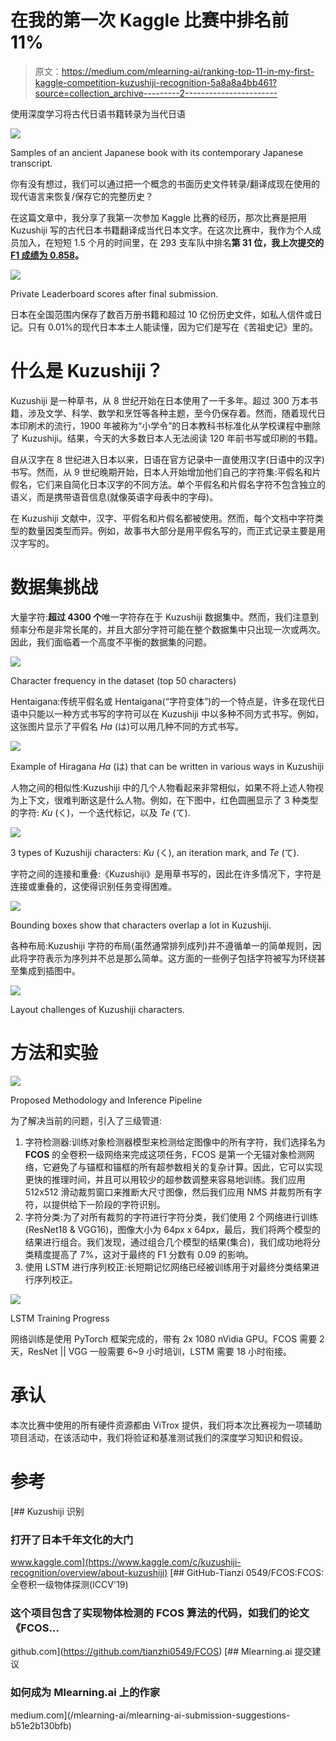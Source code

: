 # 在我的第一次 Kaggle 比赛中排名前 11%

> 原文：<https://medium.com/mlearning-ai/ranking-top-11-in-my-first-kaggle-competition-kuzushiji-recognition-5a8a8a4bb461?source=collection_archive---------2----------------------->

使用深度学习将古代日语书籍转录为当代日语

![](img/b9f56365620b1ddb10d37541472ce718.png)

Samples of an ancient Japanese book with its contemporary Japanese transcript.

你有没有想过，我们可以通过把一个概念的书面历史文件转录/翻译成现在使用的现代语言来恢复/保存它的完整历史？

在这篇文章中，我分享了我第一次参加 Kaggle 比赛的经历，那次比赛是把用 Kuzushiji 写的古代日本书籍翻译成当代日本文字。在这次比赛中，我作为个人成员加入，在短短 1.5 个月的时间里，在 293 支车队中排名**第 31 位，我上次提交的 [F1 成绩为 0.858](https://www.kaggle.com/c/kuzushiji-recognition/overview/evaluation)。**

![](img/8a33711a4c42d49599a1fd14aa48b2e8.png)

Private Leaderboard scores after final submission.

日本在全国范围内保存了数百万册书籍和超过 10 亿份历史文件，如私人信件或日记。只有 0.01%的现代日本本土人能读懂，因为它们是写在《苦祖史记》里的。

# 什么是 Kuzushiji？

Kuzushiji 是一种草书，从 8 世纪开始在日本使用了一千多年。超过 300 万本书籍，涉及文学、科学、数学和烹饪等各种主题，至今仍保存着。然而，随着现代日本印刷术的流行，1900 年被称为“小学令”的日本教科书标准化从学校课程中删除了 Kuzushiji。结果，今天的大多数日本人无法阅读 120 年前书写或印刷的书籍。

自从汉字在 8 世纪进入日本以来，日语在官方记录中一直使用汉字(日语中的汉字)书写。然而，从 9 世纪晚期开始，日本人开始增加他们自己的字符集:平假名和片假名，它们来自简化日本汉字的不同方法。单个平假名和片假名字符不包含独立的语义，而是携带语音信息(就像英语字母表中的字母)。

在 Kuzushiji 文献中，汉字、平假名和片假名都被使用。然而，每个文档中字符类型的数量因类型而异。例如，故事书大部分是用平假名写的，而正式记录主要是用汉字写的。

# 数据集挑战

大量字符:**超过 4300 个**唯一字符存在于 Kuzushiji 数据集中。然而，我们注意到频率分布是非常长尾的，并且大部分字符可能在整个数据集中只出现一次或两次。因此，我们面临着一个高度不平衡的数据集的问题。

![](img/e1664841b331e9c501edaa5e09430cac.png)

Character frequency in the dataset (top 50 characters)

Hentaigana:传统平假名或 Hentaigana(“字符变体”)的一个特点是，许多在现代日语中只能以一种方式书写的字符可以在 Kuzushiji 中以多种不同方式书写。例如，这张图片显示了平假名 *Ha* (は)可以用几种不同的方式书写。

![](img/4bc9d5b70448f5e2b1f907417d7f7936.png)

Example of Hiragana *Ha* (は) that can be written in various ways in Kuzushiji

人物之间的相似性:Kuzushiji 中的几个人物看起来非常相似，如果不将上述人物视为上下文，很难判断这是什么人物。例如，在下图中，红色圆圈显示了 3 种类型的字符: *Ku* (く)，一个迭代标记，以及 *Te* (て).

![](img/b3eab9324263b4c05ac0f675f75c5330.png)

3 types of Kuzushiji characters: *Ku* (く), an iteration mark, and *Te* (て).

字符之间的连接和重叠:《Kuzushiji》是用草书写的，因此在许多情况下，字符是连接或重叠的，这使得识别任务变得困难。

![](img/fc85cc9ed023fecf001708ae32f8f425.png)

Bounding boxes show that characters overlap a lot in Kuzushiji.

各种布局:Kuzushiji 字符的布局(虽然通常排列成列)并不遵循单一的简单规则，因此将字符表示为序列并不总是那么简单。这方面的一些例子包括字符被写为环绕甚至集成到插图中。

![](img/01dffa09fb52372a7520a9f7d9bc924d.png)

Layout challenges of Kuzushiji characters.

# 方法和实验

![](img/217fa34d1bcf22ab0ab5dd59976dfa2e.png)

Proposed Methodology and Inference Pipeline

为了解决当前的问题，引入了三级管道:

1.  字符检测器:训练对象检测器模型来检测给定图像中的所有字符，我们选择名为 **FCOS** 的全卷积一级网络来完成这项任务，FCOS 是第一个无锚对象检测网络，它避免了与锚框和锚框的所有超参数相关的复杂计算。因此，它可以实现更快的推理时间，并且可以用较少的超参数调整来容易地训练。我们应用 512x512 滑动裁剪窗口来推断大尺寸图像，然后我们应用 NMS 并裁剪所有字符，以提供给下一阶段的字符识别。
2.  字符分类:为了对所有裁剪的字符进行字符分类，我们使用 2 个网络进行训练(ResNet18 & VGG16)，图像大小为 64px x 64px，最后，我们将两个模型的结果进行组合。我们发现，通过组合几个模型的结果(集合)，我们成功地将分类精度提高了 7%，这对于最终的 F1 分数有 0.09 的影响。
3.  使用 LSTM 进行序列校正:长短期记忆网络已经被训练用于对最终分类结果进行序列校正。

![](img/1dbcaf7f3d5b5942015b7e8fe73aa64b.png)

LSTM Training Progress

网络训练是使用 PyTorch 框架完成的，带有 2x 1080 nVidia GPU。FCOS 需要 2 天，ResNet || VGG 一般需要 6~9 小时培训，LSTM 需要 18 小时衔接。

# 承认

本次比赛中使用的所有硬件资源都由 ViTrox 提供，我们将本次比赛视为一项辅助项目活动，在该活动中，我们将验证和基准测试我们的深度学习知识和假设。

# 参考

[](https://www.kaggle.com/c/kuzushiji-recognition/overview/about-kuzushiji) [## Kuzushiji 识别

### 打开了日本千年文化的大门

www.kaggle.com](https://www.kaggle.com/c/kuzushiji-recognition/overview/about-kuzushiji) [](https://github.com/tianzhi0549/FCOS) [## GitHub-Tianzi 0549/FCOS:FCOS:全卷积一级物体探测(ICCV'19)

### 这个项目包含了实现物体检测的 FCOS 算法的代码，如我们的论文《FCOS…

github.com](https://github.com/tianzhi0549/FCOS) [](/mlearning-ai/mlearning-ai-submission-suggestions-b51e2b130bfb) [## Mlearning.ai 提交建议

### 如何成为 Mlearning.ai 上的作家

medium.com](/mlearning-ai/mlearning-ai-submission-suggestions-b51e2b130bfb)